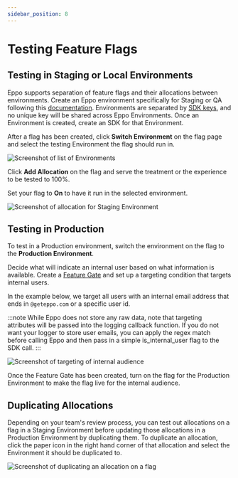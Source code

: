 ```yaml
---
sidebar_position: 8
---
```


# Testing Feature Flags

## Testing in Staging or Local Environments

Eppo supports separation of feature flags and their allocations between environments. Create an Eppo environment specifically for Staging or QA following this [documentation](/feature-flagging/#environments). Environments are separated by [SDK keys](/sdks/sdk-keys), and no unique key will be shared across Eppo Environments. Once an Environment is created, create an SDK for that Environment.

After a flag has been created, click **Switch Environment** on the flag page and select the testing Environment the flag should run in.

![Screenshot of list of Environments](/img/guides/testing-feature-flags/qa-flag-environments.png)

Click **Add Allocation** on the flag and serve the treatment or the experience to be tested to 100%.

Set your flag to **On** to have it run in the selected environment.

![Screenshot of allocation for Staging Environment](/img/guides/testing-feature-flags/qa-flag-staging-allocation.png)

## Testing in Production

To test in a Production environment, switch the environment on the flag to the **Production Environment**.

Decide what will indicate an internal user based on what information is available. Create a [Feature Gate](/feature-flagging/concepts/feature-gates#create-a-feature-gate) and set up a targeting condition that targets internal users.

In the example below, we target all users with an internal email address that ends in `@geteppo.com` or a specific user id.

:::note
While Eppo does not store any raw data, note that targeting attributes will be passed into the logging callback function. If you do not want your logger to store user emails, you can apply the regex match before calling Eppo and then pass in a simple is_internal_user flag to the SDK call.
:::

![Screenshot of targeting of internal audience](/img/guides/testing-feature-flags/qa-flag-internal-audience.png)

Once the Feature Gate has been created, turn on the flag for the Production Environment to make the flag live for the internal audience.

## Duplicating Allocations

Depending on your team's review process, you can test out allocations on a flag in a Staging Environment before updating those allocations in a Production Environment by duplicating them. To duplicate an allocation, click the paper icon in the right hand corner of that allocation and select the Environment it should be duplicated to.

![Screenshot of duplicating an allocation on a flag](/img/guides/testing-feature-flags/duplicating-allocation.png)
